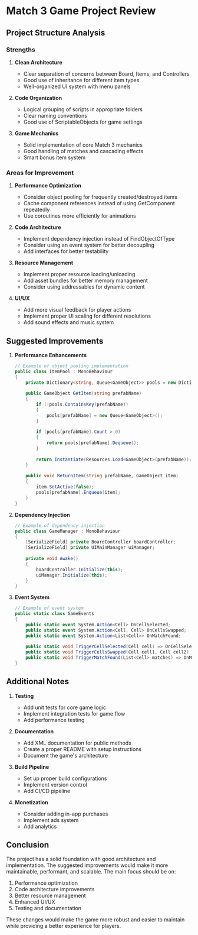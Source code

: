 # Match 3 Game Project Review

## Project Structure Analysis

### Strengths
1. **Clean Architecture**
   - Clear separation of concerns between Board, Items, and Controllers
   - Good use of inheritance for different item types
   - Well-organized UI system with menu panels

2. **Code Organization**
   - Logical grouping of scripts in appropriate folders
   - Clear naming conventions
   - Good use of ScriptableObjects for game settings

3. **Game Mechanics**
   - Solid implementation of core Match 3 mechanics
   - Good handling of matches and cascading effects
   - Smart bonus item system

### Areas for Improvement

1. **Performance Optimization**
   - Consider object pooling for frequently created/destroyed items
   - Cache component references instead of using GetComponent repeatedly
   - Use coroutines more efficiently for animations

2. **Code Architecture**
   - Implement dependency injection instead of FindObjectOfType
   - Consider using an event system for better decoupling
   - Add interfaces for better testability

3. **Resource Management**
   - Implement proper resource loading/unloading
   - Add asset bundles for better memory management
   - Consider using addressables for dynamic content

4. **UI/UX**
   - Add more visual feedback for player actions
   - Implement proper UI scaling for different resolutions
   - Add sound effects and music system

## Suggested Improvements

1. **Performance Enhancements**
   ```csharp
   // Example of object pooling implementation
   public class ItemPool : MonoBehaviour
   {
       private Dictionary<string, Queue<GameObject>> pools = new Dictionary<string, Queue<GameObject>>();
       
       public GameObject GetItem(string prefabName)
       {
           if (!pools.ContainsKey(prefabName))
           {
               pools[prefabName] = new Queue<GameObject>();
           }
           
           if (pools[prefabName].Count > 0)
           {
               return pools[prefabName].Dequeue();
           }
           
           return Instantiate(Resources.Load<GameObject>(prefabName));
       }
       
       public void ReturnItem(string prefabName, GameObject item)
       {
           item.SetActive(false);
           pools[prefabName].Enqueue(item);
       }
   }
   ```

2. **Dependency Injection**
   ```csharp
   // Example of dependency injection
   public class GameManager : MonoBehaviour
   {
       [SerializeField] private BoardController boardController;
       [SerializeField] private UIMainManager uiManager;
       
       private void Awake()
       {
           boardController.Initialize(this);
           uiManager.Initialize(this);
       }
   }
   ```

3. **Event System**
   ```csharp
   // Example of event system
   public static class GameEvents
   {
       public static event System.Action<Cell> OnCellSelected;
       public static event System.Action<Cell, Cell> OnCellsSwapped;
       public static event System.Action<List<Cell>> OnMatchFound;
       
       public static void TriggerCellSelected(Cell cell) => OnCellSelected?.Invoke(cell);
       public static void TriggerCellsSwapped(Cell cell1, Cell cell2) => OnCellsSwapped?.Invoke(cell1, cell2);
       public static void TriggerMatchFound(List<Cell> matches) => OnMatchFound?.Invoke(matches);
   }
   ```

## Additional Notes

1. **Testing**
   - Add unit tests for core game logic
   - Implement integration tests for game flow
   - Add performance testing

2. **Documentation**
   - Add XML documentation for public methods
   - Create a proper README with setup instructions
   - Document the game's architecture

3. **Build Pipeline**
   - Set up proper build configurations
   - Implement version control
   - Add CI/CD pipeline

4. **Monetization**
   - Consider adding in-app purchases
   - Implement ads system
   - Add analytics

## Conclusion

The project has a solid foundation with good architecture and implementation. The suggested improvements would make it more maintainable, performant, and scalable. The main focus should be on:

1. Performance optimization
2. Code architecture improvements
3. Better resource management
4. Enhanced UI/UX
5. Testing and documentation

These changes would make the game more robust and easier to maintain while providing a better experience for players. 
